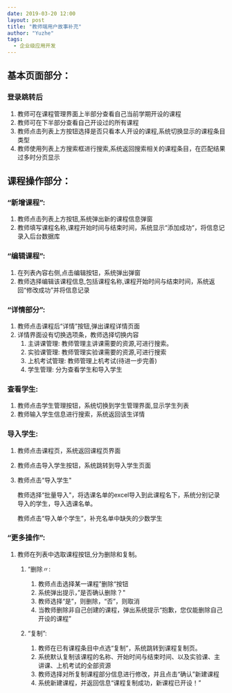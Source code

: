 ```yaml
---
date: 2019-03-20 12:00
layout: post
title: "教师端用户故事补充"
author: "Yuzhe"
tags:
  - 企业级应用开发
---
```


## 基本页面部分：
	
### 登录跳转后

1.	教师可在课程管理界面上半部分查看自己当前学期开设的课程
2.	教师可在下半部分查看自己开设过的所有课程
3.	教师点击列表上方按钮选择是否只看本人开设的课程,系统切换显示的课程条目类型
4. 教师使用列表上方搜索框进行搜索,系统返回搜索相关的课程条目，在匹配结果过多时分页显示

## 课程操作部分：

### “新增课程”:

1. 教师点击列表上方按钮,系统弹出新的课程信息弹窗
2. 教师填写课程名称,课程开始时间与结束时间，系统显示“添加成功“，将信息记录入后台数据库

### “编辑课程”:

1. 在列表內容右侧,点击编辑按钮，系统弹出弹窗
2. 教师选择编辑该课程信息,包括课程名称,课程开始时间与结束时间，系统返回“修改成功”并将信息记录

### “详情部分”:

1. 教师点击课程后“详情”按钮,弹出课程详情页面
2. 详情界面设有切换选项条，教师选择切换内容
	1. 主讲课管理: 教师管理主讲课需要的资源,可进行搜索。
	2. 实验课管理: 教师管理实验课需要的资源,可进行搜索
	3. 上机考试管理: 教师管理上机考试(待进一步完善)
	4. 学生管理: 分为查看学生和导入学生

### 查看学生:

1. 教师点击学生管理按钮，系统切换到学生管理界面,显示学生列表
2. 教师输入学生信息进行搜索，系统返回该生详情

### 导入学生:

1.	教师点击课程页，系统返回课程页界面
2.	教师点击导入学生按钮，系统跳转到导入学生页面
3.	教师点击“导入学生"

	教师选择“批量导入"，将选课名单的excel导入到此课程名下，系统分别记录导入的学生，导入选课名单。
	
	教师点击“导入单个学生”，补充名单中缺失的少数学生

### “更多操作”:

1. 教师在列表中选取课程按钮,分为删除和复制。
	1. “删除〃:
		1. 教师点击选择某一课程”删除“按钮
		2. 系统弹出提示，”是否确认删除？"
		3. 教师选择“是”，则删除，“否”，则取消
		3. 当教师删除非自己创建的课程，弹出系统提示“抱歉，您仅能删除自己开设的课程”
		
	2. “复制”:
		1. 教师在已有课程条目中点选“复制”，系统跳转到课程复制页。
		2. 系统默认复制该课程的名称、开始时间与结束时间、以及实验课、主讲课、上机考试的全部资源
		3. 教师选择对所复制课程部分信息进行修改，并且点击“确认”新建课程
		4. 系统新建课程，并返回信息“课程复制成功，新课程已开设！”
